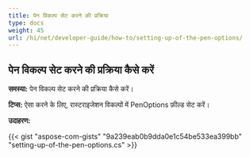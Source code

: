 ```yaml
---
title: पेन विकल्प सेट करने की प्रक्रिया
type: docs
weight: 45
url: /hi/net/developer-guide/how-to/setting-up-of-the-pen-options/
---
```


## **पेन विकल्प सेट करने की प्रक्रिया कैसे करें**

**समस्या:** पेन विकल्प सेट करने की प्रक्रिया कैसे करें।

**टिप्स:** ऐसा करने के लिए, रास्टराइजेशन विकल्पों में PenOptions फ़ील्ड सेट करें।

**उदाहरण:**

{{< gist "aspose-com-gists" "9a239eab0b9dda0e1c54be533ea399bb" "setting-up-of-the-pen-options.cs" >}}

